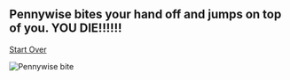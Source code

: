 ## Pennywise bites your hand off and jumps on top of you. YOU DIE!!!!!!

[Start Over](https://github.com/jazminn7822/haunted-house-adventure/blob/master/README.md)

![Pennywise bite](https://i.ytimg.com/vi/S5qv21eKFwg/hqdefault.jpg)